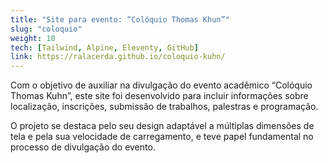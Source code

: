 ```yaml
---
title: "Site para evento: “Colóquio Thomas Khun”"
slug: "coloquio"
weight: 10
tech: [Tailwind, Alpine, Eleventy, GitHub]
link: https://ralacerda.github.io/coloquio-kuhn/
---
```


Com o objetivo de auxiliar na divulgação do evento acadêmico “Colóquio Thomas Kuhn”, este site foi desenvolvido para incluir informações sobre localização, inscrições, submissão de trabalhos, palestras e programação.

O projeto se destaca pelo seu design adaptável a múltiplas dimensões de tela e pela sua velocidade de carregamento, e teve papel fundamental no processo de divulgação do evento.
